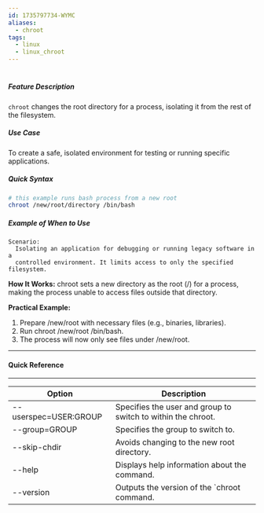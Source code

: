 ```yaml
---
id: 1735797734-WYMC
aliases:
  - chroot
tags:
  - linux
  - linux_chroot
---
```


<center>
<h1></h1>
</center>


##### __Feature Description__
`chroot` changes the root directory for a process, isolating it from the rest
of the filesystem.

##### Use Case
To create a safe, isolated environment for testing or running specific applications.

##### Quick Syntax
```bash
# this example runs bash process from a new root
chroot /new/root/directory /bin/bash
```

##### Example of When to Use

    Scenario:
      Isolating an application for debugging or running legacy software in a
      controlled environment. It limits access to only the specified filesystem.

__How It Works:__
chroot sets a new directory as the root (/) for a process, making the process
unable to access files outside that directory.

__Practical Example:__
1) Prepare /new/root with necessary files (e.g., binaries, libraries).
2) Run chroot /new/root /bin/bash.
3) The process will now only see files under /new/root.


---
#### Quick Reference
---

| Option                | Description                                                  |
|-------------          |------------------------------------------------              |
| --userspec=USER:GROUP | Specifies the user and group to switch to within the chroot. |
| --group=GROUP         | Specifies the group to switch to.                            |
| --skip-chdir          | Avoids changing to the new root directory.                   |
| --help                | Displays help information about the command.                 |
| --version             | Outputs the version of the `chroot command.                  |
